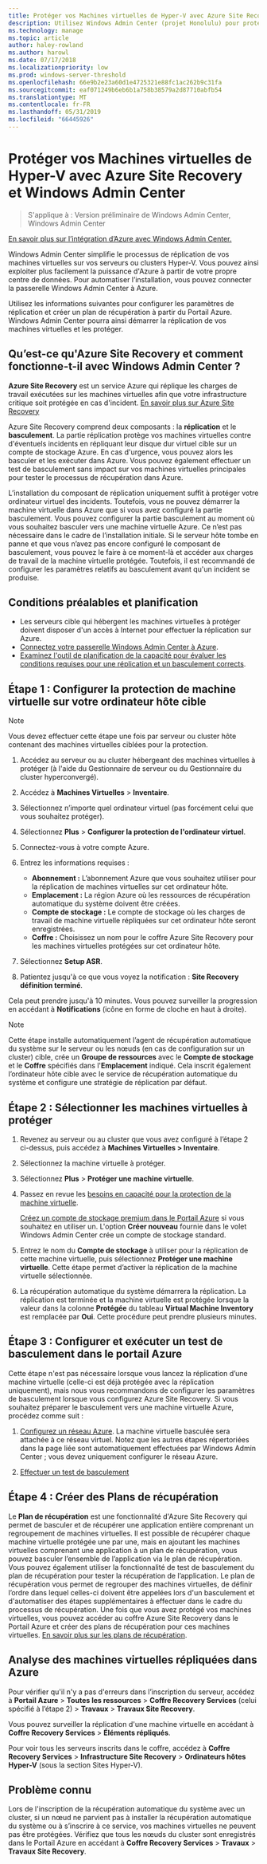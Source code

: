 ```yaml
---
title: Protéger vos Machines virtuelles de Hyper-V avec Azure Site Recovery et Windows Admin Center
description: Utilisez Windows Admin Center (projet Honolulu) pour protéger vos machines virtuelles Hyper-V avec Azure Site Recovery.
ms.technology: manage
ms.topic: article
author: haley-rowland
ms.author: harowl
ms.date: 07/17/2018
ms.localizationpriority: low
ms.prod: windows-server-threshold
ms.openlocfilehash: 66e9b2e23a60d1e4725321e88fc1ac262b9c31fa
ms.sourcegitcommit: eaf071249b6eb6b1a758b38579a2d87710abfb54
ms.translationtype: MT
ms.contentlocale: fr-FR
ms.lasthandoff: 05/31/2019
ms.locfileid: "66445926"
---
```

# <a name="protect-your-hyper-v-virtual-machines-with-azure-site-recovery-and-windows-admin-center"></a>Protéger vos Machines virtuelles de Hyper-V avec Azure Site Recovery et Windows Admin Center

>S'applique à : Version préliminaire de Windows Admin Center, Windows Admin Center

[En savoir plus sur l’intégration d’Azure avec Windows Admin Center.](../plan/azure-integration-options.md)

Windows Admin Center simplifie le processus de réplication de vos machines virtuelles sur vos serveurs ou clusters Hyper-V. Vous pouvez ainsi exploiter plus facilement la puissance d'Azure à partir de votre propre centre de données. Pour automatiser l’installation, vous pouvez connecter la passerelle Windows Admin Center à Azure.

Utilisez les informations suivantes pour configurer les paramètres de réplication et créer un plan de récupération à partir du Portail Azure. Windows Admin Center pourra ainsi démarrer la réplication de vos machines virtuelles et les protéger.

## <a name="what-is-azure-site-recovery-and-how-does-it-work-with-windows-admin-center"></a>Qu’est-ce qu'Azure Site Recovery et comment fonctionne-t-il avec Windows Admin Center ? 

**Azure Site Recovery** est un service Azure qui réplique les charges de travail exécutées sur les machines virtuelles afin que votre infrastructure critique soit protégée en cas d'incident.  [En savoir plus sur Azure Site Recovery](https://docs.microsoft.com/azure/site-recovery/site-recovery-overview)

Azure Site Recovery comprend deux composants : la **réplication** et le **basculement**. La partie réplication protège vos machines virtuelles contre d'éventuels incidents en répliquant leur disque dur virtuel cible sur un compte de stockage Azure. En cas d'urgence, vous pouvez alors les basculer et les exécuter dans Azure. Vous pouvez également effectuer un test de basculement sans impact sur vos machines virtuelles principales pour tester le processus de récupération dans Azure.

L’installation du composant de réplication uniquement suffit à protéger votre ordinateur virtuel des incidents. Toutefois, vous ne pouvez démarrer la machine virtuelle dans Azure que si vous avez configuré la partie basculement. Vous pouvez configurer la partie basculement au moment où vous souhaitez basculer vers une machine virtuelle Azure. Ce n’est pas nécessaire dans le cadre de l’installation initiale. Si le serveur hôte tombe en panne et que vous n’avez pas encore configuré le composant de basculement, vous pouvez le faire à ce moment-là et accéder aux charges de travail de la machine virtuelle protégée. Toutefois, il est recommandé de configurer les paramètres relatifs au basculement avant qu'un incident se produise.
 

## <a name="prerequisites-and-planning"></a>Conditions préalables et planification

- Les serveurs cible qui hébergent les machines virtuelles à protéger doivent disposer d'un accès à Internet pour effectuer la réplication sur Azure.
- [Connectez votre passerelle Windows Admin Center à Azure](azure-integration.md).
- [Examinez l'outil de planification de la capacité pour évaluer les conditions requises pour une réplication et un basculement corrects](https://docs.microsoft.com/azure/site-recovery/hyper-v-site-walkthrough-capacity).

## <a name="step-1-set-up-vm-protection-on-your-target-host"></a>Étape 1 : Configurer la protection de machine virtuelle sur votre ordinateur hôte cible

> [!NOTE] 
> Vous devez effectuer cette étape une fois par serveur ou cluster hôte contenant des machines virtuelles ciblées pour la protection.

1. Accédez au serveur ou au cluster hébergeant des machines virtuelles à protéger (à l'aide du Gestionnaire de serveur ou du Gestionnaire du cluster hyperconvergé).
2. Accédez à **Machines Virtuelles** > **Inventaire**.
3. Sélectionnez n’importe quel ordinateur virtuel (pas forcément celui que vous souhaitez protéger).
4. Sélectionnez **Plus** > **Configurer la protection de l'ordinateur virtuel**.
5. Connectez-vous à votre compte Azure.
6. Entrez les informations requises :

   - **Abonnement :** L’abonnement Azure que vous souhaitez utiliser pour la réplication de machines virtuelles sur cet ordinateur hôte.
   - **Emplacement :** La région Azure où les ressources de récupération automatique du système doivent être créées.
   - **Compte de stockage :** Le compte de stockage où les charges de travail de machine virtuelle répliquées sur cet ordinateur hôte seront enregistrées.
   - **Coffre :** Choisissez un nom pour le coffre Azure Site Recovery pour les machines virtuelles protégées sur cet ordinateur hôte.

7. Sélectionnez **Setup ASR**.
8. Patientez jusqu'à ce que vous voyez la notification : **Site Recovery définition terminé**.
 
Cela peut prendre jusqu'à 10 minutes. Vous pouvez surveiller la progression en accédant à **Notifications** (icône en forme de cloche en haut à droite).

>[!NOTE]
> Cette étape installe automatiquement l’agent de récupération automatique du système sur le serveur ou les nœuds (en cas de configuration sur un cluster) cible, crée un **Groupe de ressources** avec le **Compte de stockage** et le **Coffre** spécifiés dans l'**Emplacement** indiqué. Cela inscrit également l’ordinateur hôte cible avec le service de récupération automatique du système et configure une stratégie de réplication par défaut.

## <a name="step-2-select-virtual-machines-to-protect"></a>Étape 2 : Sélectionner les machines virtuelles à protéger

1. Revenez au serveur ou au cluster que vous avez configuré à l’étape 2 ci-dessus, puis accédez à **Machines Virtuelles > Inventaire**.
2. Sélectionnez la machine virtuelle à protéger.
3. Sélectionnez **Plus** > **Protéger une machine virtuelle**.
4. Passez en revue les [besoins en capacité pour la protection de la machine virtuelle](https://docs.microsoft.com/azure/site-recovery/site-recovery-capacity-planner).

    [Créez un compte de stockage premium dans le Portail Azure](https://docs.microsoft.com/azure/storage/common/storage-premium-storage) si vous souhaitez en utiliser un. L'option **Créer nouveau** fournie dans le volet Windows Admin Center crée un compte de stockage standard.

5. Entrez le nom du **Compte de stockage** à utiliser pour la réplication de cette machine virtuelle, puis sélectionnez **Protéger une machine virtuelle**. Cette étape permet d’activer la réplication de la machine virtuelle sélectionnée. 

6. La récupération automatique du système démarrera la réplication. La réplication est terminée et la machine virtuelle est protégée lorsque la valeur dans la colonne **Protégée** du tableau **Virtual Machine Inventory** est remplacée par **Oui**. Cette procédure peut prendre plusieurs minutes.  

## <a name="step-3-configure-and-run-a-test-failover-in-the-azure-portal"></a>Étape 3 : Configurer et exécuter un test de basculement dans le portail Azure

 Cette étape n'est pas nécessaire lorsque vous lancez la réplication d’une machine virtuelle (celle-ci est déjà protégée avec la réplication uniquement), mais nous vous recommandons de configurer les paramètres de basculement lorsque vous configurez Azure Site Recovery. Si vous souhaitez préparer le basculement vers une machine virtuelle Azure, procédez comme suit :

1. [Configurez un réseau Azure](https://docs.microsoft.com/azure/site-recovery/hyper-v-site-walkthrough-prepare-azure). La machine virtuelle basculée sera attachée à ce réseau virtuel. Notez que les autres étapes répertoriées dans la page liée sont automatiquement effectuées par Windows Admin Center ; vous devez uniquement configurer le réseau Azure.

2. [Effectuer un test de basculement](https://docs.microsoft.com/azure/site-recovery/hyper-v-site-walkthrough-test-failover)

## <a name="step-4-create-recovery-plans"></a>Étape 4 : Créer des Plans de récupération

Le **Plan de récupération** est une fonctionnalité d'Azure Site Recovery qui permet de basculer et de récupérer une application entière comprenant un regroupement de machines virtuelles. Il est possible de récupérer chaque machine virtuelle protégée une par une, mais en ajoutant les machines virtuelles comprenant une application à un plan de récupération, vous pouvez basculer l’ensemble de l’application via le plan de récupération. Vous pouvez également utiliser la fonctionnalité de test de basculement du plan de récupération pour tester la récupération de l’application. Le plan de récupération vous permet de regrouper des machines virtuelles, de définir l’ordre dans lequel celles-ci doivent être appelées lors d'un basculement et d'automatiser des étapes supplémentaires à effectuer dans le cadre du processus de récupération. Une fois que vous avez protégé vos machines virtuelles, vous pouvez accéder au coffre Azure Site Recovery dans le Portail Azure et créer des plans de récupération pour ces machines virtuelles. [En savoir plus sur les plans de récupération](https://docs.microsoft.com/azure/site-recovery/site-recovery-create-recovery-plans).

## <a name="monitoring-replicated-vms-in-azure"></a>Analyse des machines virtuelles répliquées dans Azure ##

Pour vérifier qu'il n'y a pas d'erreurs dans l’inscription du serveur, accédez à **Portail Azure** > **Toutes les ressources** > **Coffre Recovery Services** (celui spécifié à l’étape 2) > **Travaux** > **Travaux Site Recovery**.

Vous pouvez surveiller la réplication d'une machine virtuelle en accédant à **Coffre Recovery Services** > **Éléments répliqués**.

Pour voir tous les serveurs inscrits dans le coffre, accédez à **Coffre Recovery Services** > **Infrastructure Site Recovery** > **Ordinateurs hôtes Hyper-V** (sous la section Sites Hyper-V).

## <a name="known-issue"></a>Problème connu ##

Lors de l'inscription de la récupération automatique du système avec un cluster, si un nœud ne parvient pas à installer la récupération automatique du système ou à s’inscrire à ce service, vos machines virtuelles ne peuvent pas être protégées. Vérifiez que tous les nœuds du cluster sont enregistrés dans le Portail Azure en accédant à **Coffre Recovery Services** > **Travaux** > **Travaux Site Recovery**.